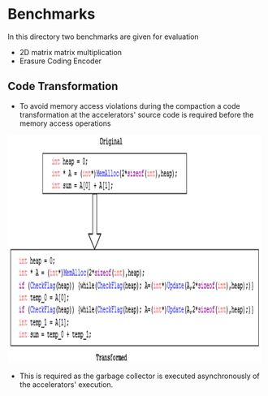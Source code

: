 # Benchmarks
In this directory two benchmarks are given for evaluation
* 2D matrix matrix multiplication 
* Erasure Coding Encoder 

## Code Transformation
* To avoid memory access violations during the compaction a code transformation at the accelerators' source code is required before the memory access operations

<p>
    <img src="resources/code_transformation.png" width="500" height="450">
</p>

* This is required as the garbage collector is executed asynchronously of the accelerators' execution.
